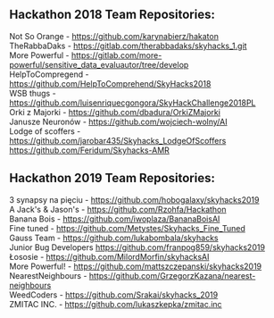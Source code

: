 ## Hackathon 2018 Team Repositories:
Not So Orange - https://github.com/karynabierz/hakaton   
TheRabbaDaks	- https://gitlab.com/therabbadaks/skyhacks_1.git  
More Powerful	- https://gitlab.com/more-powerful/sensitive_data_evaluautor/tree/develop  
HelpToCompregend - https://github.com/HelpToComprehend/SkyHacks2018  
WSB thugs	- https://github.com/luisenriquecgongora/SkyHackChallenge2018PL  
Orki z Majorki - https://github.com/dbadura/OrkiZMajorki   
Janusze Neuronów - https://github.com/wojciech-wolny/AI   
Lodge of scoffers	- https://github.com/jarobar435/Skyhacks_LodgeOfScoffers    https://github.com/Feridum/Skyhacks-AMR   		


## Hackathon 2019 Team Repositories:

3 synapsy na pięciu - https://github.com/hobogalaxy/skyhacks2019   
A Jack's & Jason's - https://github.com/Rzohfa/Hackathon    
Banana Bois - https://github.com/iwoplaza/BananaBoisAI     
Fine tuned - https://github.com/Metystes/Skyhacks_Fine_Tuned  
Gauss Team - https://github.com/lukabombala/skyhacks  
Junior Bug Developers https://github.com/franpog859/skyhacks2019   
Łososie - https://github.com/MilordMorfin/skyhacksAI  
More Powerful! - https://github.com/mattszczepanski/skyhacks2019   
NearestNeighbours - https://github.com/GrzegorzKazana/nearest-neighbours   
WeedCoders - https://github.com/Srakai/skyhacks_2019  
ZMITAC INC. - https://github.com/lukaszkepka/zmitac.inc  

